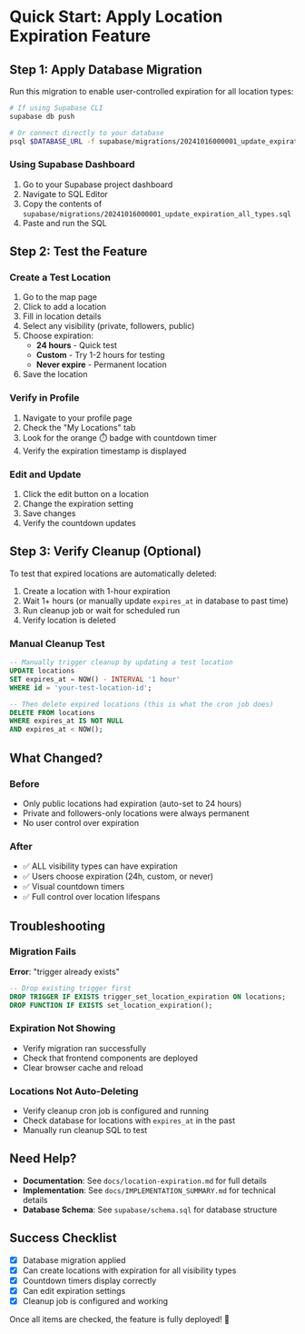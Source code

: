 # Quick Start: Apply Location Expiration Feature

## Step 1: Apply Database Migration

Run this migration to enable user-controlled expiration for all location types:

```bash
# If using Supabase CLI
supabase db push

# Or connect directly to your database
psql $DATABASE_URL -f supabase/migrations/20241016000001_update_expiration_all_types.sql
```

### Using Supabase Dashboard
1. Go to your Supabase project dashboard
2. Navigate to SQL Editor
3. Copy the contents of `supabase/migrations/20241016000001_update_expiration_all_types.sql`
4. Paste and run the SQL

## Step 2: Test the Feature

### Create a Test Location
1. Go to the map page
2. Click to add a location
3. Fill in location details
4. Select any visibility (private, followers, public)
5. Choose expiration:
   - **24 hours** - Quick test
   - **Custom** - Try 1-2 hours for testing
   - **Never expire** - Permanent location
6. Save the location

### Verify in Profile
1. Navigate to your profile page
2. Check the "My Locations" tab
3. Look for the orange ⏱️ badge with countdown timer
4. Verify the expiration timestamp is displayed

### Edit and Update
1. Click the edit button on a location
2. Change the expiration setting
3. Save changes
4. Verify the countdown updates

## Step 3: Verify Cleanup (Optional)

To test that expired locations are automatically deleted:

1. Create a location with 1-hour expiration
2. Wait 1+ hours (or manually update `expires_at` in database to past time)
3. Run cleanup job or wait for scheduled run
4. Verify location is deleted

### Manual Cleanup Test
```sql
-- Manually trigger cleanup by updating a test location
UPDATE locations 
SET expires_at = NOW() - INTERVAL '1 hour' 
WHERE id = 'your-test-location-id';

-- Then delete expired locations (this is what the cron job does)
DELETE FROM locations 
WHERE expires_at IS NOT NULL 
AND expires_at < NOW();
```

## What Changed?

### Before
- Only public locations had expiration (auto-set to 24 hours)
- Private and followers-only locations were always permanent
- No user control over expiration

### After
- ✅ ALL visibility types can have expiration
- ✅ Users choose expiration (24h, custom, or never)
- ✅ Visual countdown timers
- ✅ Full control over location lifespans

## Troubleshooting

### Migration Fails
**Error**: "trigger already exists"
```sql
-- Drop existing trigger first
DROP TRIGGER IF EXISTS trigger_set_location_expiration ON locations;
DROP FUNCTION IF EXISTS set_location_expiration();
```

### Expiration Not Showing
- Verify migration ran successfully
- Check that frontend components are deployed
- Clear browser cache and reload

### Locations Not Auto-Deleting
- Verify cleanup cron job is configured and running
- Check database for locations with `expires_at` in the past
- Manually run cleanup SQL to test

## Need Help?

- **Documentation**: See `docs/location-expiration.md` for full details
- **Implementation**: See `docs/IMPLEMENTATION_SUMMARY.md` for technical details
- **Database Schema**: See `supabase/schema.sql` for database structure

## Success Checklist

- [x] Database migration applied
- [x] Can create locations with expiration for all visibility types
- [x] Countdown timers display correctly
- [x] Can edit expiration settings
- [x] Cleanup job is configured and working

Once all items are checked, the feature is fully deployed! 🎉

